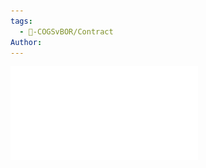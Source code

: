 ```yaml
---
tags:
  - 🥊-COGSvBOR/Contract
Author: 
---
```

![2015-2017 COGS Contract.pdf](./Admin/Attachments/2015-2017%20COGS%20Contract.pdf)